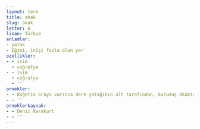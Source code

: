 ```yaml
---
layout: term
title: akak
slug: akak
letter: A
lisan: Türkçe
anlamlar:
- yatak
- Eğimi, inişi fazla olan yer
ozellikler:
- - isim
  - coğrafya
- - isim
  - coğrafya
  - ''
ornekler:
- - Büğetin oraya varınca dere yatağının alt tarafından, kurumuş akaktan sürüyü öteki tarafa geçirdik.
- - ''
orneklerkaynak:
- - Deniz Karakurt
- - ''
---
```

